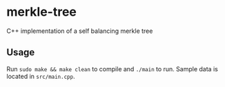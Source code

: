 # merkle-tree
C++ implementation of a self balancing merkle tree

## Usage
Run `sudo make && make clean` to compile and `./main` to run. Sample data is located in `src/main.cpp`.  
